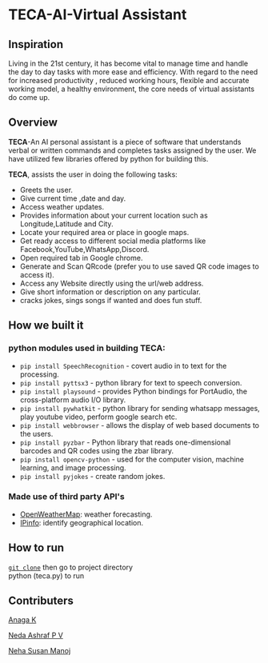 # TECA-AI-Virtual Assistant

## Inspiration

Living in the 21st century, it has become vital to manage time and handle the day to day tasks with more ease and efficiency. With regard to the need for increased productivity , reduced working hours, flexible and accurate working model, a healthy environment, the core needs of virtual assistants do come up.

## Overview

**TECA**-An AI personal assistant is a piece of software that understands verbal or written commands and completes tasks assigned by the user. We have utilized few libraries offered by python for building this.

**TECA**, assists the user in doing the following tasks:

* Greets the user.
* Give current time ,date and day.
* Access weather updates.
* Provides information about your current location such as Longitude,Latitude and City.
* Locate your required area or place in google maps.
* Get ready access to different social media platforms like Facebook,YouTube,WhatsApp,Discord.
* Open required tab in Google chrome.
* Generate and Scan QRcode (prefer you to use saved QR code images to access it).
* Access any Website directly using the url/web address.
* Give short information or description on any particular.
* cracks jokes, sings songs if wanted and does fun stuff.

## How we built it

### python modules used in building **TECA**:

* `pip install SpeechRecognition` - covert audio in to text for the processing.
* `pip install pyttsx3`           - python library for text to speech conversion.
* `pip install playsound`         - provides Python bindings for PortAudio, the cross-platform audio I/O library.
* `pip install pywhatkit`         - python library for sending whatsapp messages, play youtube video, perform google search etc.
* `pip install webbrowser`        - allows the display of web based documents to the users.
* `pip install pyzbar`            - Python library that reads one-dimensional barcodes and QR codes using the zbar library.
* `pip install opencv-python`     - used for the computer vision, machine learning, and image processing.
* `pip install pyjokes`           - create random jokes.

### Made use of third party API's
*  [OpenWeatherMap](https://openweathermap.org/api): weather forecasting.
*  [IPinfo](https://ipinfo.io/): identify geographical location.

## How to run

[`git clone`](https://github.com/Anaga01/TECA.git)
then go to project directory </br>
python (teca.py)
to run

## Contributers

[Anaga K](https://github.com/Anaga01)

[Neda Ashraf P V](https://github.com/neda21)

[Neha Susan Manoj](https://github.com/neha771)
